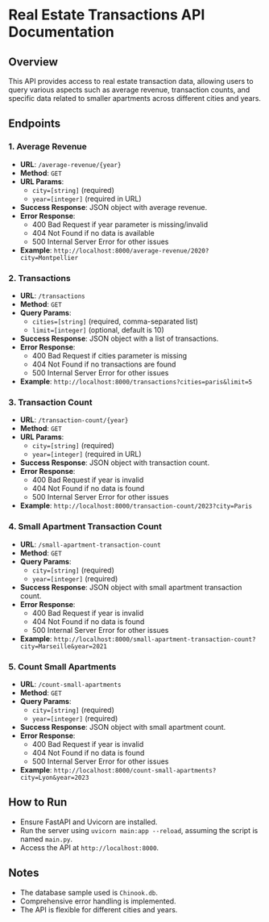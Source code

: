 # Real Estate Transactions API Documentation

## Overview

This API provides access to real estate transaction data, allowing users to query various aspects such as average revenue, transaction counts, and specific data related to smaller apartments across different cities and years.

## Endpoints

### 1. Average Revenue
- **URL**: `/average-revenue/{year}`
- **Method**: `GET`
- **URL Params**: 
  - `city=[string]` (required)
  - `year=[integer]` (required in URL)
- **Success Response**: JSON object with average revenue.
- **Error Response**: 
  - 400 Bad Request if year parameter is missing/invalid
  - 404 Not Found if no data is available
  - 500 Internal Server Error for other issues
- **Example**: `http://localhost:8000/average-revenue/2020?city=Montpellier`

### 2. Transactions
- **URL**: `/transactions`
- **Method**: `GET`
- **Query Params**: 
  - `cities=[string]` (required, comma-separated list)
  - `limit=[integer]` (optional, default is 10)
- **Success Response**: JSON object with a list of transactions.
- **Error Response**: 
  - 400 Bad Request if cities parameter is missing
  - 404 Not Found if no transactions are found
  - 500 Internal Server Error for other issues
- **Example**: `http://localhost:8000/transactions?cities=paris&limit=5`

### 3. Transaction Count
- **URL**: `/transaction-count/{year}`
- **Method**: `GET`
- **URL Params**: 
  - `city=[string]` (required)
  - `year=[integer]` (required in URL)
- **Success Response**: JSON object with transaction count.
- **Error Response**: 
  - 400 Bad Request if year is invalid
  - 404 Not Found if no data is found
  - 500 Internal Server Error for other issues
- **Example**: `http://localhost:8000/transaction-count/2023?city=Paris`

### 4. Small Apartment Transaction Count
- **URL**: `/small-apartment-transaction-count`
- **Method**: `GET`
- **Query Params**: 
  - `city=[string]` (required)
  - `year=[integer]` (required)
- **Success Response**: JSON object with small apartment transaction count.
- **Error Response**: 
  - 400 Bad Request if year is invalid
  - 404 Not Found if no data is found
  - 500 Internal Server Error for other issues
- **Example**: `http://localhost:8000/small-apartment-transaction-count?city=Marseille&year=2021`

### 5. Count Small Apartments
- **URL**: `/count-small-apartments`
- **Method**: `GET`
- **Query Params**: 
  - `city=[string]` (required)
  - `year=[integer]` (required)
- **Success Response**: JSON object with small apartment count.
- **Error Response**: 
  - 400 Bad Request if year is invalid
  - 404 Not Found if no data is found
  - 500 Internal Server Error for other issues
- **Example**: `http://localhost:8000/count-small-apartments?city=Lyon&year=2023`

## How to Run

- Ensure FastAPI and Uvicorn are installed.
- Run the server using `uvicorn main:app --reload`, assuming the script is named `main.py`.
- Access the API at `http://localhost:8000`.

## Notes

- The database sample used is `Chinook.db`.
- Comprehensive error handling is implemented.
- The API is flexible for different cities and years.
